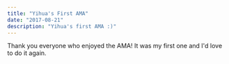 ```yaml
---
title: "Yihua's First AMA"
date: "2017-08-21"
description: "Yihua's first AMA :)"
---
```


Thank you everyone who enjoyed the AMA! It was my first one and I'd love to do it again.

<!-- <iframe width="560" height="315" src="https://www.youtube.com/embed/DXJO3AraeMQ" frameborder="0" allow="accelerometer; autoplay; encrypted-media; gyroscope; picture-in-picture" allowfullscreen></iframe> -->
